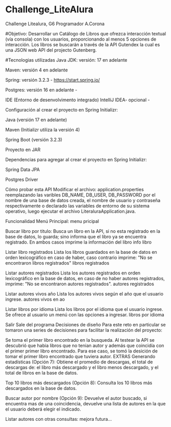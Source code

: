 # Challenge_LiteAlura
Challenge Litealura, G6
Programador A.Corona

#Objetivo:
Desarrollar un Catálogo de Libros que ofrezca interacción textual (vía consola) con los usuarios, proporcionando al menos 5 opciones de interacción. Los libros se buscarán a través de la API Gutendex la cual es una JSON web API del projecto Gutenberg.

#Tecnologias utilizadas
Java JDK: versión: 17 en adelante

Maven: versión 4 en adelante

Spring: versión 3.2.3 - https://start.spring.io/

Postgres: versión 16 en adelante -

IDE (Entorno de desenvolvimento integrado) IntelliJ IDEA- opcional -

Configuración al crear el proyecto en Spring Initializr:

Java (versión 17 en adelante)

Maven (Initializr utiliza la versión 4)

Spring Boot (versión 3.2.3)

Proyecto en JAR

Dependencias para agregar al crear el proyecto en Spring Initializr:

Spring Data JPA

Postgres Driver

Cómo probar esta API
Modificar el archivo: application.properties reemplazando las varibles DB_NAME, DB_USER, DB_PASSWORD por el nombre de una base de datos creada, el nombre de usuario y contraseña respectivamente o declarado las variables de entorno de su sistema operativo, luego ejecutar el archivo LiteraluraApplication.java.

Funcionalidad
Menú Principal:
menu pricipal

Buscar libro por titulo: Busca un libro en la API, si no esta registrado en la base de datos, lo guarda; sino informa que el libro ya se encuentra registrado. En ambos casos imprime la información del libro
info libro

Listar libro registrados Lista los libros guardados en la base de datos en orden lexicográfico en caso de haber, caso contrario imprime: "No se encontraron libros registrados"
libros registrados

Listar autores registrados Lista los autores registrados en orden lexicográfico en la base de datos, en caso de no haber autores registrados, imprime: "No se encontraron autores registrados".
autores registrados

Listar autores vivos año Lista los autores vivos según el año que el usuario ingrese.
autores vivos en ao

Listar libros por idioma Lista los libros por el idioma que el usuario ingrese. Se ofrece al usuario un menú con las opciones a ingresar.
libros por idioma

Salir Sale del programa
Decisiones de diseño
Para este reto en particular se tomaron una series de decisiones para facilitar la realización del proyecto:

Se toma el primer libro encontrado en la busqueda.
Al testear la API se descubrió que habia libros que no tenian autor y además que coincidía con el primer primer libro encontrado. Para ese caso, se tomó la desición de tomar el primer libro encontrado que tuviera autor.
EXTRAS
Generando estadísticas (Opción 7): Obtiene el promedio de descargas, el total de descargas de: el libro más descargado y el libro menos descargado, y el total de libros en la base de datos.

Top 10 libros más descargados (Opción 8): Consulta los 10 libros más descargados en la base de datos.

Buscar autor por nombre (Opción 9): Devuelve el autor buscado, si encuentra mas de una coincidencia, devuelve una lista de autores en la que el usuario deberá elegir el indicado.

Listar autores con otras consultas: mejora futura...
